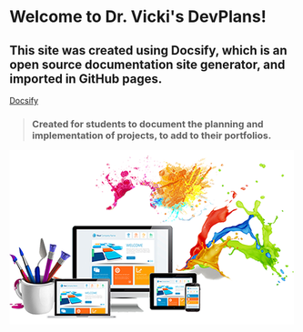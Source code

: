 # Welcome to Dr. Vicki's DevPlans!

## This site was created using Docsify, which is an open source documentation site generator, and imported in GitHub pages. 
[Docsify](https://docsify.js.org)

> ### Created for students to document the planning and implementation of projects, to add to their portfolios.

![Welcome to DevPlans](./images/cover.jpg)

